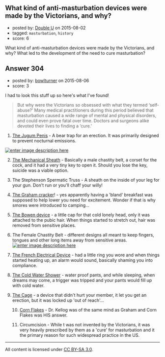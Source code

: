 ## What kind of anti-masturbation devices were made by the Victorians, and why?

- posted by: [Double U](https://stackexchange.com/users/2907088/double-u) on 2015-08-02
- tagged: `masturbation`, `history`
- score: 6

What kind of anti-masturbation devices were made by the Victorians, and why? What led to the development of the need to cure masturbation? 


## Answer 304

- posted by: [bowlturner](https://stackexchange.com/users/4729949/bowlturner) on 2015-08-06
- score: 3

<p>I had to look this stuff up so here's what I've found!  </p>

<blockquote>
  <p>But why were the Victorians so obsessed with what they termed ‘self-abuse?’ Many medical practitioners during this period believed that masturbation caused a wide range of mental and physical disorders, and could even prove fatal over time.  Doctors and surgeons alike devoted their lives to finding a ‘cure.’</p>
</blockquote>

<ol>
<li><a href="http://www.ranker.com/list/top-10-most-brutal-anti-masturbation-devices/robert-wabash" rel="nofollow">The Jugum Penis</a> - A bear trap for an erection.  It was primarily designed to prevent nocturnal emissions.</li>
</ol>

<p><a href="http://i.stack.imgur.com/QYWcO.jpg" rel="nofollow"><img src="http://i.stack.imgur.com/QYWcO.jpg" alt="enter image description here"></a></p>

<ol start="2">
<li><p><a href="http://www.ranker.com/list/top-10-most-brutal-anti-masturbation-devices/robert-wabash?format=SLIDESHOW&amp;page=2" rel="nofollow">The Mechanical Sheath</a> - Basically a male chastity belt, a corset for the cock, and it had a very tiny key to open it.  Should you lose the key, suicide was a viable option.</p></li>
<li><p>The Stephenson Spermatic Truss - A sheath on the inside of your leg for your gun.  Don't run or you'll chaff your willy!</p></li>
<li><p><a href="http://www.ranker.com/list/top-10-most-brutal-anti-masturbation-devices/robert-wabash?format=SLIDESHOW&amp;page=4" rel="nofollow">The Graham cracker</a>! - yes apparently having a 'bland' breakfast was supposed to help lower you need for excitement. Wonder if that is why smores were introduced to camping...  </p></li>
<li><p><a href="http://www.ranker.com/list/top-10-most-brutal-anti-masturbation-devices/robert-wabash?format=SLIDESHOW&amp;page=5" rel="nofollow">The Bowen device</a> - a little cap for that cold lonely head, only it was attached to the pubic hair.  When things started to stretch out, hair was removed from sensitive places.</p></li>
<li><p>The Female Chastity Belt - different designs all meant to keep fingers, tongues and other long items away from sensitive areas.
<a href="http://i.stack.imgur.com/ht3rI.jpg" rel="nofollow"><img src="http://i.stack.imgur.com/ht3rI.jpg" alt="enter image description here"></a></p></li>
<li><p><a href="http://www.ranker.com/list/top-10-most-brutal-anti-masturbation-devices/robert-wabash?format=SLIDESHOW&amp;page=7" rel="nofollow">The French Electrical Device</a> - had a little ring you wore and when things started heating up, an alarm would sound, basically shaming you into compliance.</p></li>
<li><p><a href="http://www.ranker.com/list/top-10-most-brutal-anti-masturbation-devices/robert-wabash?format=SLIDESHOW&amp;page=8" rel="nofollow">The Cold Water Shower</a> - water proof pants, and while sleeping, when dreams may come, a trigger was tripped and your pants would fill up with cold water.</p></li>
<li><p><a href="http://www.ranker.com/list/top-10-most-brutal-anti-masturbation-devices/robert-wabash?format=SLIDESHOW&amp;page=9" rel="nofollow">The Cage</a> - a device that didn't hurt your member, it let you get an erection, but it was locked up 'out of reach'...</p>

<ol start="10">
<li><p><a href="http://www.ranker.com/list/top-10-most-brutal-anti-masturbation-devices/robert-wabash?format=SLIDESHOW&amp;page=10" rel="nofollow">Corn Flakes</a> - Dr. Kellog was of the same mind as Graham and Corn Flakes was HIS answer.</p></li>
<li><p>Circumcision -  While t was not invented by the Victorians, it was very heavily prescribed by them as a 'cure' for masturbation and it the primary reason for such widespread practice in the US.</p></li>
</ol></li>
</ol>




---

All content is licensed under [CC BY-SA 3.0](https://creativecommons.org/licenses/by-sa/3.0/).
